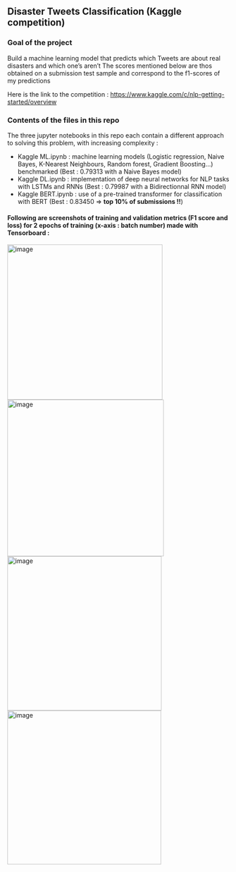 ## Disaster Tweets Classification (Kaggle competition)

### Goal of the project
Build a machine learning model that predicts which Tweets are about real disasters and which one’s aren’t
The scores mentioned below are thos obtained on a submission test sample and correspond to the f1-scores of my predictions

Here is the link to the competition : https://www.kaggle.com/c/nlp-getting-started/overview

### Contents of the files in this repo
The three jupyter notebooks in this repo each contain a different approach to solving this problem, with increasing complexity :
- Kaggle ML.ipynb : machine learning models (Logistic regression, Naive Bayes, K-Nearest Neighbours, Random forest, Gradient Boosting...) benchmarked (Best : 0.79313 with a Naive Bayes model) 
- Kaggle DL.ipynb : implementation of deep neural networks for NLP tasks with LSTMs and RNNs (Best : 0.79987 with a Bidirectionnal RNN model)
- Kaggle BERT.ipynb : use of a pre-trained transformer for classification with BERT (Best : 0.83450 => **top 10% of submissions !!**)

#### Following are screenshots of training and validation metrics (F1 score and loss) for 2 epochs of training (x-axis : batch number) made with Tensorboard :
<img width="352" alt="image" src="https://user-images.githubusercontent.com/59745916/153378716-3d12dfe1-2d60-4daf-9d20-6cc445c518fb.png">
<img width="355" alt="image" src="https://user-images.githubusercontent.com/59745916/153378876-3cae6b52-a24e-41fa-b100-37a244a0b442.png">
<img width="350" alt="image" src="https://user-images.githubusercontent.com/59745916/153378998-6192333d-1a66-42c5-b313-0ef9675f1f27.png">
<img width="349" alt="image" src="https://user-images.githubusercontent.com/59745916/153379101-1c0c5736-fbcd-4f48-8216-8e1196c1ba30.png">
